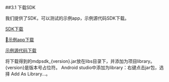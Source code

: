 ##3.1 下载SDK

我们提供了SDK，可以测试的示例app，示例源代码SDK下载。

[SDK下载](http://download-1254300605.cossh.myqcloud.com/driver-app-sdk/latest/mdp_sdk.jar)

[示例app下载](http://download-1254300605.cossh.myqcloud.com/driver-app-sdk/latest/sdkSample-release.apk)

[示例源代码下载](http://download-1254300605.cossh.myqcloud.com/driver-app-sdk/latest/sdkSampleSrc.zip)



将下载得到的mdpsdk_{version}.jar放在libs目录下，并添加为项目library。{version}是版本号占位符。
Android studio中添加为library：右键点击jar包，选择 Add As Library...。
